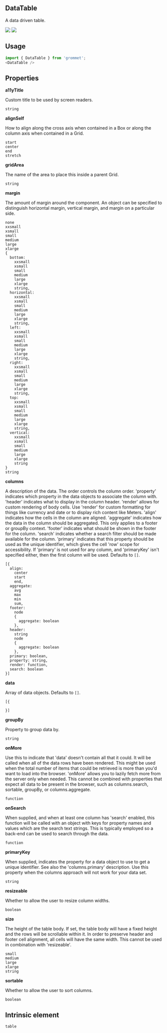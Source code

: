 ## DataTable
A data driven table.

[![](https://cdn-images-1.medium.com/fit/c/120/120/1*TD1P0HtIH9zF0UEH28zYtw.png)](https://storybook.grommet.io/?selectedKind=DataTable&full=0&addons=0&stories=1&panelRight=0) [![](https://codesandbox.io/static/img/play-codesandbox.svg)](https://codesandbox.io/s/github/grommet/grommet-sandbox?initialpath=datatable&module=%2Fsrc%2FDataTable.js)
## Usage

```javascript
import { DataTable } from 'grommet';
<DataTable />
```

## Properties

**a11yTitle**

Custom title to be used by screen readers.

```
string
```

**alignSelf**

How to align along the cross axis when contained in
      a Box or along the column axis when contained in a Grid.

```
start
center
end
stretch
```

**gridArea**

The name of the area to place
    this inside a parent Grid.

```
string
```

**margin**

The amount of margin around the component. An object can
      be specified to distinguish horizontal margin, vertical margin, and
      margin on a particular side.

```
none
xxsmall
xsmall
small
medium
large
xlarge
{
  bottom: 
    xxsmall
    xsmall
    small
    medium
    large
    xlarge
    string,
  horizontal: 
    xxsmall
    xsmall
    small
    medium
    large
    xlarge
    string,
  left: 
    xxsmall
    xsmall
    small
    medium
    large
    xlarge
    string,
  right: 
    xxsmall
    xsmall
    small
    medium
    large
    xlarge
    string,
  top: 
    xxsmall
    xsmall
    small
    medium
    large
    xlarge
    string,
  vertical: 
    xxsmall
    xsmall
    small
    medium
    large
    xlarge
    string
}
string
```

**columns**

A description of the data. The order controls the column order.
      'property' indicates which property in the data objects to associate
      the column with. 'header' indicates what to display in the column
      header. 'render' allows for custom rendering of body cells. Use 'render'
      for custom formatting for things like currency and date or to
      display rich content like Meters. 'align' indicates how the cells in
      the column are aligned. 'aggregate' indicates how the data in the
      column should be aggregated. This only applies to a footer or groupBy
      context. 'footer' indicates what should be shown in the footer for
      the column. 'search' indicates whether a search filter should be
      made available for the column. 'primary' indicates that this property
      should be used as the unique identifier, which gives the cell 'row' scope
      for accessibility. If 'primary' is not used for any column, and
      'primaryKey' isn't specified either, then the first column will be used. Defaults to `[]`.

```
[{
  align: 
    center
    start
    end,
  aggregate: 
    avg
    max
    min
    sum,
  footer: 
    node
    {
      aggregate: boolean
    },
  header: 
    string
    node
    {
      aggregate: boolean
    },
  primary: boolean,
  property: string,
  render: function,
  search: boolean
}]
```

**data**

Array of data objects. Defaults to `[]`.

```
[{

}]
```

**groupBy**

Property to group data by.

```
string
```

**onMore**

Use this to indicate that 'data' doesn't contain all that it could.
      It will be called when all of the data rows have been rendered.
      This might be used when the total number of items that could be retrieved
      is more than you'd want to load into the browser. 'onMore' allows you
      to lazily fetch more from the server only when needed. This cannot
      be combined with properties that expect all data to be present in the
      browser, such as columns.search, sortable, groupBy, or columns.aggregate.

```
function
```

**onSearch**

When supplied, and when at least one column has 'search' enabled,
      this function will be called with an object with keys for property
      names and values which are the search text strings. This is typically
      employed so a back-end can be used to search through the data.

```
function
```

**primaryKey**

When supplied, indicates the property for a data object to use to
      get a unique identifier. See also the 'columns.primary' description.
      Use this property when the columns approach will not work for your
      data set.

```
string
```

**resizeable**

Whether to allow the user to resize column widths.

```
boolean
```

**size**

The height of the table body. If set, the table body will have a fixed
      height and the rows will be scrollable within it. In order to preserve
      header and footer cell alignment, all cells will have the same
      width. This cannot be used in combination with 'resizeable'.

```
small
medium
large
xlarge
string
```

**sortable**

Whether to allow the user to sort columns.

```
boolean
```
  
## Intrinsic element

```
table
```